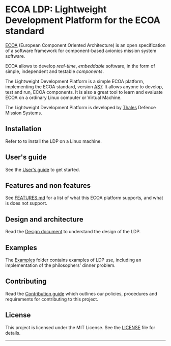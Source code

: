 # ECOA LDP: Lightweight Development Platform for the ECOA standard

[ECOA] (European Component Oriented Architecture) is an open specification of a software framework 
for component-based avionics mission system software.

ECOA allows to develop _real-time_, _embeddable_ software, in the form of simple, independent and testable _components_.

The Lightweight Development Platform is a simple ECOA platform, implementing the ECOA standard, version [AS7].
It allows anyone to develop, test and run, ECOA components.
It is also a great tool to learn and evaluate ECOA on a ordinary Linux computer or Virtual Machine.

The Lightweight Development Platform is developed by [Thales] Defence Mission Systems.

## Installation

Refer to [](INSTALLING.md) to install the LDP on a Linux machine.

## User's guide

See the [User's guide](USAGE.md) to get started.

## Features and non features

See [FEATURES.md]() for a list of what this ECOA platform supports, and what is does not support.

## Design and architecture

Read the [Design document](DESIGN.md) to understand the design of the LDP.

## Examples

The [Examples]() folder contains examples of LDP use, including an implementation of the philosophers' dinner problem.

## Contributing

Read the [Contribution guide](CONTRIBUTING.md) which outlines our policies, procedures and requirements
for contributing to this project.


## License

This project is licensed under the MIT License. See the [LICENSE](LICENSE) file for details.


---

[ECOA]: https://www.ecoa.technology/
[AS7]:  https://www.ecoa.technology/public_draft_specifications.html
[Thales]: https://www.thalesgroup.com/
